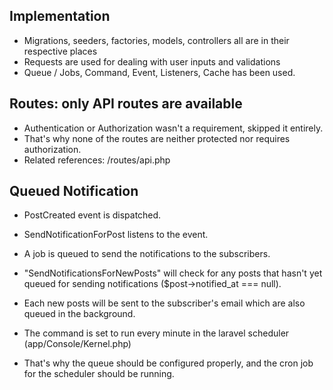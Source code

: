 ## Implementation
* Migrations, seeders, factories, models, controllers all are in their respective places
* Requests are used for dealing with user inputs and validations
* Queue / Jobs, Command, Event, Listeners, Cache has been used.


## Routes: only API routes are available
* Authentication or Authorization wasn't a requirement, skipped it entirely.
* That's why none of the routes are neither protected nor requires authorization.
* Related references: /routes/api.php


## Queued Notification
* PostCreated event is dispatched.
* SendNotificationForPost listens to the event.
* A job is queued to send the notifications to the subscribers.

* "SendNotificationsForNewPosts" will check for any posts that hasn't yet queued for sending notifications ($post->notified_at === null).
* Each new posts will be sent to the subscriber's email which are also queued in the background.

* The command is set to run every minute in the laravel scheduler (app/Console/Kernel.php)

* That's why the queue should be configured properly, and the cron job for the scheduler should be running.
